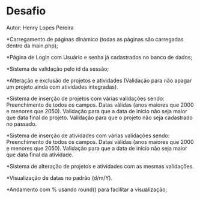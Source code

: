 # Desafio 

Autor: Henry Lopes Pereira

*Carregamento de páginas dinámico (todas as páginas são carregadas dentro da main.php);

*Página de Login com Usuário e senha já cadastrados no banco de dados;

*Sistema de validação pelo id da sessão;

*Alteração e exclusão de projetos e atividades (Validação para não apagar um projeto ainda com atividades integradas).


*Sistema de inserção de projetos com várias validações sendo:
Preenchimento de todos os campos.
Datas válidas (anos maiores que 2000 e menores que 2050).
Validação para que a data de início não seja maior que data final do projeto.
Validação para que o projeto não seja cadastrado no passado.



*Sistema de inserção de atividades com várias validações sendo:
Preenchimento de todos os campos.
Datas válidas (anos maiores que 2000 e menores que 2050).
Validação para que a data de início não seja maior que data final da atividade.


*Sistema de alteração de projetos e atividades com as mesmas validações.

*Visualização de datas no padrão (d/m/Y).

*Andamento com % usando round() para facilitar a visualização;
